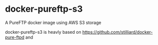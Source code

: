 # docker-pureftp-s3
A PureFTP docker image using AWS S3 storage

docker-pureftp-s3 is heavly based on https://github.com/stilliard/docker-pure-ftpd and 
